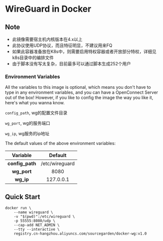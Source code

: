 # WireGuard in Docker

## Note

-   此镜像需要宿主机内核版本在4.x以上
-   此协议使用UDP协议，而且特征明显，不建议用来FQ
-   如果此容器准备放在K8s中，则需要启用特权容器或者开放部分特权，详细见k8s目录中的编排文件
-   由于脚本没有写太复杂，目前最多可以通过脚本生成252个用户

### Environment Variables

All the variables to this image is optional, which means you don't have to type in any environment variables, and you can have a OpenConnect Server out of the box! However, if you like to config the image the way you like it, here's what you wanna know.

`config_path`, wg的配置文件目录

`wg_port`, wg的服务端口

`wg_ip`, wg服务的ip地址


The default values of the above environment variables:

|   Variable         |             Default     |
|:------------------:|:-----------------------:|
|  **config_path**   |      /etc/wireguard     |
|  **wg_port**       |      8080               |
| **wg_ip**          |      127.0.0.1          |


##  Quick Start

```
docker run \
    --name wireguard \
    -v "$(pwd)":/etc/wireguard \
    -p 55555:8080/udp \
    --cap-add NET_ADMIN \
    --tty --interactive \
    registry.cn-hangzhou.aliyuncs.com/sourcegarden/docker-wg:v1.0
```



